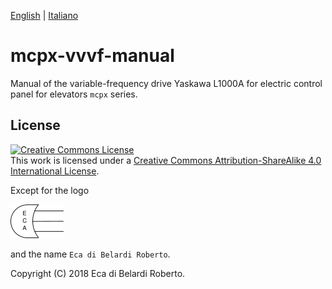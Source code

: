[English](./README.md) | [Italiano](./README_it.md)

# mcpx-vvvf-manual

Manual of the variable-frequency drive Yaskawa L1000A for electric control panel for elevators `mcpx` series.

## License

<a rel="license" href="http://creativecommons.org/licenses/by-sa/4.0/"><img alt="Creative Commons License" style="border-width:0" src="https://i.creativecommons.org/l/by-sa/4.0/88x31.png" /></a><br />This work is licensed under a <a rel="license" href="http://creativecommons.org/licenses/by-sa/4.0/">Creative Commons Attribution-ShareAlike 4.0 International License</a>.

Except for the logo

![logo](./assets/images/eca-logo.png)

and the name `Eca di Belardi Roberto`.

Copyright (C) 2018  Eca di Belardi Roberto.
